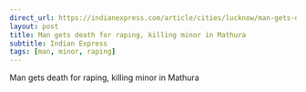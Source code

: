 ```yaml
---
direct_url: https://indianexpress.com/article/cities/lucknow/man-gets-death-for-raping-killing-minor-in-mathura-8316269/
layout: post
title: Man gets death for raping, killing minor in Mathura
subtitle: Indian Express
tags: [man, minor, raping]
---
```


Man gets death for raping, killing minor in Mathura